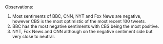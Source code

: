 Observations:

1. Most sentiments of BBC, CNN, NYT and Fox News are negative, however CBS is the most optimistic of the most recent 100 tweets.
2. BBC has the most negative sentiments with CBS being the most positive.
3. NYT, Fox News and CNN although on the negative sentiment side but very close to neutral.